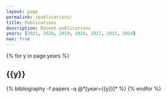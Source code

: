 ```yaml
---
layout: page
permalink: /publications/
title: Publications
description: Recent publications
years: [2021, 2020, 2019, 2018, 2017, 2015, 2014]
nav: true
---
```


<div class="publications">

{% for y in page.years %}
  <h2 class="year">{{y}}</h2>
  {% bibliography -f papers -q @*[year={{y}}]* %}
{% endfor %}

</div>
